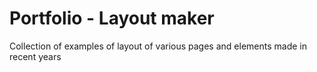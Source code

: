 # Portfolio - Layout maker
Collection of examples of layout of various pages and elements made in recent years
